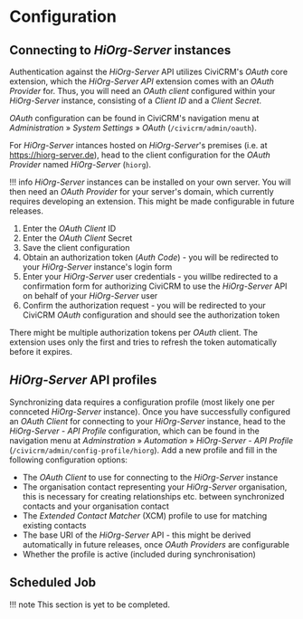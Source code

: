 # Configuration

## Connecting to *HiOrg-Server* instances

Authentication against the *HiOrg-Server* API utilizes CiviCRM's *OAuth* core
extension, which the *HiOrg-Server API* extension comes with an *OAuth Provider*
for. Thus, you will need an *OAuth client* configured within your *HiOrg-Server*
instance, consisting of a *Client ID* and a *Client Secret*.

*OAuth* configuration can be found in CiviCRM's navigation menu at
*Administration* » *System Settings* » *OAuth* (`/civicrm/admin/oauth`).

For *HiOrg-Server* intances hosted on *HiOrg-Server*'s premises (i.e.
at https://hiorg-server.de), head to the client configuration for the *OAuth
Provider* named *HiOrg-Server* (`hiorg`).

!!! info
    *HiOrg-Server* instances can be installed on your own server. You will then
    need an *OAuth Provider* for your server's domain, which currently requires
    developing an extension. This might be made configurable in future releases.

1. Enter the *OAuth Client* ID
2. Enter the *OAuth Client* Secret
3. Save the client configuration
4. Obtain an authorization token (*Auth Code*) - you will be redirected to your
   *HiOrg-Server* instance's login form
5. Enter your *HiOrg-Server* user credentials - you willbe redirected to a
   confirmation form for authorizing CiviCRM to use the *HiOrg-Server* API on
   behalf of your *HiOrg-Server* user
6. Confirm the authorization request - you will be redirected to your CiviCRM
   *OAuth* configuration and should see the authorization token

There might be multiple authorization tokens per *OAuth* client. The extension
uses only the first and tries to refresh the token automatically before it
expires.

## *HiOrg-Server* API profiles

Synchronizing data requires a configuration profile (most likely one per
connceted *HiOrg-Server* instance). Once you have successfully configured an
*OAuth Client* for connecting to your *HiOrg-Server* instance, head to the
*HiOrg-Server - API Profile* configuration, which can be found in the navigation
menu at *Adminstration* » *Automation* » *HiOrg-Server - API Profile*
(`/civicrm/admin/config-profile/hiorg`). Add a new profile and fill in the
following configuration options:

* The *OAuth Client* to use for connecting to the *HiOrg-Server* instance
* The organisation contact representing your *HiOrg-Server* organisation, this
  is necessary for creating relationships etc. between synchronized contacts and
  your organisation contact
* The *Extended Contact Matcher* (XCM) profile to use for matching existing
  contacts
* The base URI of the *HiOrg-Server* API - this might be derived automatically
  in future releases, once *OAuth Providers* are configurable
* Whether the profile is active (included during synchronisation)

## Scheduled Job

!!! note
    This section is yet to be completed.
